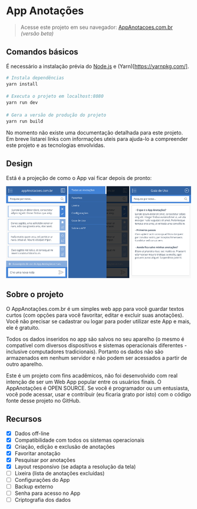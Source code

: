 # App Anotações

> Acesse este projeto em seu navegador: [AppAnotacoes.com.br](http://appanotacoes.com.br/) *(versão beta)*

## Comandos básicos
É necessário a instalação prévia do [Node.js](https://nodejs.org/en/) e (Yarn)[https://yarnpkg.com/].
``` bash
# Instala dependências
yarn install

# Executa o projeto em localhost:8080
yarn run dev

# Gera a versão de produção do projeto
yarn run build
```
No momento não existe uma documentação detalhada para este projeto.
Em breve listarei links com informações uteis para ajuda-lo a compreender este projeto e as tecnologias envolvidas.

## Design
Está é a projeção de como o App vai ficar depois de pronto:

![Projeção do App](screenshots/projecao-app.png)

## Sobre o projeto
O AppAnotações.com.br é um simples web app para você guardar textos curtos (com opções para você favoritar, editar e excluir suas anotações). Você não precisar se cadastrar ou logar para poder utilizar este App e mais, ele é gratuito.

Todos os dados inseridos no app são salvos no seu aparelho (o mesmo é compatível com diversos dispositivos e sistemas operacionais diferentes - inclusive computadores tradicionais). Portanto os dados não são armazenados em nenhum servidor e não podem ser acessados a partir de outro aparelho.

Este é um projeto com fins acadêmicos, não foi desenvolvido com real intenção de ser um Web App popular entre os usuários finais. O AppAnotações é OPEN SOURCE. Se você é programador ou um entusiasta, você pode acessar, usar e contribuir (eu ficaria grato por isto) com o código fonte desse projeto no GitHub.

## Recursos
* [x] Dados off-line
* [x] Compatibilidade com todos os sistemas operacionais
* [x] Criação, edição e exclusão de anotações
* [x] Favoritar anotação
* [x] Pesquisar por anotações
* [x] Layout responsivo (se adapta a resolução da tela)
* [ ] Lixeira (lista de anotações excluídas)
* [ ] Configurações do App
* [ ] Backup externo
* [ ] Senha para acesso no App
* [ ] Criptografia dos dados
